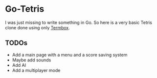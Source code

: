 # Go-Tetris

I was just missing to write something in Go. So here is a very basic Tetris clone done using only [Termbox](https://github.com/nsf/termbox-go).

## TODOs

- Add a main page with a menu and a score saving system
- Maybe add sounds
- Add AI
- Add a multiplayer mode